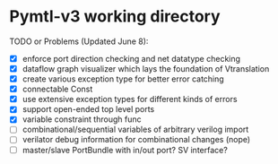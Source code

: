 # Pymtl-v3 working directory

TODO or Problems (Updated June 8):

- [x] enforce port direction checking and net datatype checking
- [x] dataflow graph visualizer which lays the foundation of Vtranslation
- [x] create various exception type for better error catching
- [x] connectable Const
- [x] use extensive exception types for different kinds of errors
- [x] support open-ended top level ports
- [x] variable constraint through func
- [ ] combinational/sequential variables of arbitrary verilog import
- [ ] verilator debug information for combinational changes (nope)
- [ ] master/slave PortBundle with in/out port? SV interface?
